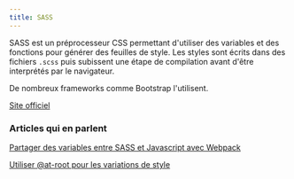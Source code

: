 ```yaml
---
title: SASS
---
```


SASS est un préprocesseur CSS permettant d'utiliser des variables et des fonctions pour générer des feuilles de style. Les styles sont écrits dans des fichiers `.scss` puis subissent une étape de compilation avant d'être interprétés par le navigateur.

De nombreux frameworks comme Bootstrap l'utilisent.

[Site officiel](https://sass-lang.com/)

### Articles qui en parlent

[Partager des variables entre SASS et Javascript avec Webpack](/partager-variables-sass-js)

[Utiliser @at-root pour les variations de style](/at-root-sass)
